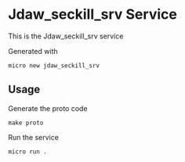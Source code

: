 # Jdaw_seckill_srv Service

This is the Jdaw_seckill_srv service

Generated with

```
micro new jdaw_seckill_srv
```

## Usage

Generate the proto code

```
make proto
```

Run the service

```
micro run .
```